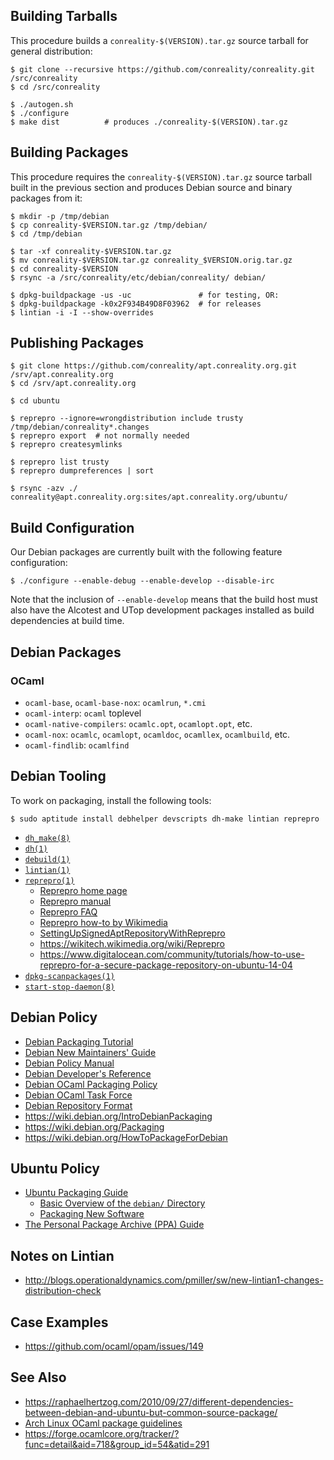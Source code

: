 Building Tarballs
-----------------

This procedure builds a `conreality-$(VERSION).tar.gz` source tarball for
general distribution:

    $ git clone --recursive https://github.com/conreality/conreality.git /src/conreality
    $ cd /src/conreality

    $ ./autogen.sh
    $ ./configure
    $ make dist          # produces ./conreality-$(VERSION).tar.gz

Building Packages
-----------------

This procedure requires the `conreality-$(VERSION).tar.gz` source tarball
built in the previous section and produces Debian source and binary packages
from it:

    $ mkdir -p /tmp/debian
    $ cp conreality-$VERSION.tar.gz /tmp/debian/
    $ cd /tmp/debian

    $ tar -xf conreality-$VERSION.tar.gz
    $ mv conreality-$VERSION.tar.gz conreality_$VERSION.orig.tar.gz
    $ cd conreality-$VERSION
    $ rsync -a /src/conreality/etc/debian/conreality/ debian/

    $ dpkg-buildpackage -us -uc               # for testing, OR:
    $ dpkg-buildpackage -k0x2F934B49D8F03962  # for releases
    $ lintian -i -I --show-overrides

Publishing Packages
-------------------

    $ git clone https://github.com/conreality/apt.conreality.org.git /srv/apt.conreality.org
    $ cd /srv/apt.conreality.org

    $ cd ubuntu

    $ reprepro --ignore=wrongdistribution include trusty /tmp/debian/conreality*.changes
    $ reprepro export  # not normally needed
    $ reprepro createsymlinks

    $ reprepro list trusty
    $ reprepro dumpreferences | sort

    $ rsync -azv ./ conreality@apt.conreality.org:sites/apt.conreality.org/ubuntu/

Build Configuration
-------------------

Our Debian packages are currently built with the following feature
configuration:

    $ ./configure --enable-debug --enable-develop --disable-irc

Note that the inclusion of `--enable-develop` means that the build host must
also have the Alcotest and UTop development packages installed as build
dependencies at build time.

Debian Packages
---------------

### OCaml

* `ocaml-base`, `ocaml-base-nox`: `ocamlrun`, `*.cmi`
* `ocaml-interp`: `ocaml` toplevel
* `ocaml-native-compilers`: `ocamlc.opt`, `ocamlopt.opt`, etc.
* `ocaml-nox`: `ocamlc`, `ocamlopt`, `ocamldoc`, `ocamllex`, `ocamlbuild`, etc.
* `ocaml-findlib`: `ocamlfind`

Debian Tooling
--------------

To work on packaging, install the following tools:

    $ sudo aptitude install debhelper devscripts dh-make lintian reprepro

* [`dh_make(8)`](http://manpages.ubuntu.com/manpages/trusty/man8/dh_make.8.html)
* [`dh(1)`](http://manpages.ubuntu.com/manpages/trusty/man1/dh.1.html)
* [`debuild(1)`](http://manpages.ubuntu.com/manpages/trusty/man1/debuild.1.html)
* [`lintian(1)`](http://manpages.ubuntu.com/manpages/trusty/man1/lintian.1.html)
* [`reprepro(1)`](https://mirrorer.alioth.debian.org/reprepro.1.html)
  * [Reprepro home page](https://mirrorer.alioth.debian.org/)
  * [Reprepro manual](https://anonscm.debian.org/cgit/mirrorer/reprepro.git/plain/docs/manual.html)
  * [Reprepro FAQ](https://anonscm.debian.org/cgit/mirrorer/reprepro.git/plain/docs/FAQ)
  * [Reprepro how-to by Wikimedia](https://wikitech.wikimedia.org/wiki/Reprepro)
  * [SettingUpSignedAptRepositoryWithReprepro](https://wiki.debian.org/SettingUpSignedAptRepositoryWithReprepro)
  * https://wikitech.wikimedia.org/wiki/Reprepro
  * https://www.digitalocean.com/community/tutorials/how-to-use-reprepro-for-a-secure-package-repository-on-ubuntu-14-04
* [`dpkg-scanpackages(1)`](#)
* [`start-stop-daemon(8)`](http://manpages.ubuntu.com/manpages/trusty/man8/start-stop-daemon.8.html)

Debian Policy
-------------

* [Debian Packaging Tutorial](https://www.debian.org/doc/manuals/packaging-tutorial/packaging-tutorial.en.pdf)
* [Debian New Maintainers' Guide](https://www.debian.org/doc/manuals/maint-guide/)
* [Debian Policy Manual](https://www.debian.org/doc/debian-policy/)
* [Debian Developer's Reference](https://www.debian.org/doc/manuals/developers-reference/)
* [Debian OCaml Packaging Policy](https://pkg-ocaml-maint.alioth.debian.org/ocaml_packaging_policy.html/)
* [Debian OCaml Task Force](https://wiki.debian.org/Teams/OCamlTaskForce)
* [Debian Repository Format](https://wiki.debian.org/RepositoryFormat)
* https://wiki.debian.org/IntroDebianPackaging
* https://wiki.debian.org/Packaging
* https://wiki.debian.org/HowToPackageForDebian

Ubuntu Policy
-------------

* [Ubuntu Packaging Guide](http://packaging.ubuntu.com/html/)
  * [Basic Overview of the `debian/` Directory](http://packaging.ubuntu.com/html/debian-dir-overview.html)
  * [Packaging New Software](http://packaging.ubuntu.com/html/packaging-new-software.html)
* [The Personal Package Archive (PPA) Guide](https://help.launchpad.net/Packaging/PPA)

Notes on Lintian
----------------

* http://blogs.operationaldynamics.com/pmiller/sw/new-lintian1-changes-distribution-check

Case Examples
-------------

* https://github.com/ocaml/opam/issues/149

See Also
--------

* https://raphaelhertzog.com/2010/09/27/different-dependencies-between-debian-and-ubuntu-but-common-source-package/
* [Arch Linux OCaml package guidelines](https://wiki.archlinux.org/index.php/OCaml_package_guidelines)
* https://forge.ocamlcore.org/tracker/?func=detail&aid=718&group_id=54&atid=291
